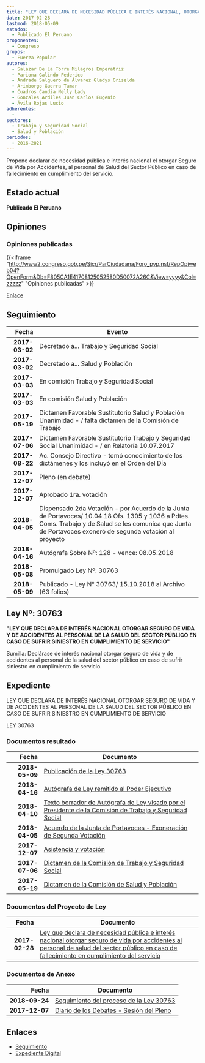 ```yaml
---
title: "LEY QUE DECLARA DE NECESIDAD PÚBLICA E INTERÉS NACIONAL, OTORGAR SEGURO DE VIDA POR ACCIDENTES, AL PERSONAL DE SALUD DEL SECTOR PÚBLICO EN CASO DE FALLECIMIENTO EN CUMPLIMIENTO DEL SERVICIO"
date: 2017-02-28
lastmod: 2018-05-09
estados: 
  - Publicado El Peruano
proponentes: 
  - Congreso
grupos: 
  - Fuerza Popular
autores: 
  - Salazar De La Torre Milagros Emperatriz
  - Pariona Galindo Federico
  - Andrade Salguero de Álvarez Gladys Griselda
  - Arimborgo Guerra Tamar
  - Cuadros Candia Nelly Lady
  - Gonzales Ardiles Juan Carlos Eugenio
  - Ávila Rojas Lucio
adherentes: 
  - 
sectores: 
  - Trabajo y Seguridad Social
  - Salud y Población
periodos: 
  - 2016-2021
---
```


Propone declarar de necesidad pública e interés nacional el otorgar Seguro de Vida por Accidentes, al personal de Salud del Sector Público en caso de fallecimiento en cumplimiento del servicio.


## Estado actual

**Publicado El Peruano**

## Opiniones

### Opiniones publicadas

{{<iframe "http://www2.congreso.gob.pe/Sicr/ParCiudadana/Foro_pvp.nsf/RepOpiweb04?OpenForm&Db=F805CA1E41708125052580D50072A26C&View=yyyy&Col=zzzzz" "Opiniones publicadas" >}}

[Enlace](http://www2.congreso.gob.pe/Sicr/ParCiudadana/Foro_pvp.nsf/RepOpiweb04?OpenForm&Db=F805CA1E41708125052580D50072A26C&View=yyyy&Col=zzzzz)

## Seguimiento

| Fecha | Evento |
|------:|--------|
| **2017-03-02** | Decretado a... Trabajo y Seguridad Social|
| **2017-03-02** | Decretado a... Salud y Población|
| **2017-03-03** | En comisión Trabajo y Seguridad Social|
| **2017-03-03** | En comisión Salud y Población|
| **2017-05-19** | Dictamen Favorable Sustitutorio Salud y Población Unanimidad - / falta dictamen de la Comisión de Trabajo|
| **2017-07-06** | Dictamen Favorable Sustitutorio Trabajo y Seguridad Social Unanimidad - / en Relatoría 10.07.2017|
| **2017-08-22** | Ac. Consejo Directivo - tomó conocimiento de los dictámenes y los incluyó en el Orden del Día|
| **2017-12-07** | Pleno (en debate)|
| **2017-12-07** | Aprobado 1ra. votación|
| **2018-04-05** | Dispensado 2da Votación - por Acuerdo de la Junta de Portavoces/ 10.04.18 Ofs. 1305 y 1036 a Pdtes. Coms. Trabajo y de Salud se les comunica que Junta de Portavoces exoneró de segunda votación al proyecto|
| **2018-04-16** | Autógrafa Sobre Nº: 128 - vence: 08.05.2018|
| **2018-05-08** | Promulgado Ley Nº: 30763|
| **2018-05-09** | Publicado - Ley N° 30763/ 15.10.2018 al Archivo (63 folios)|

## Ley Nº: 30763

**"LEY QUE DECLARA DE INTERÉS NACIONAL OTORGAR SEGURO DE VIDA Y DE ACCIDENTES AL PERSONAL DE LA SALUD DEL SECTOR PÚBLICO EN CASO DE SUFRIR SINIESTRO EN CUMPLIMIENTO DE SERVICIO"**

Sumilla: Declárase de interés nacional otorgar seguro de vida y de accidentes al personal de la salud del sector público en caso de sufrir siniestro en cumplimiento de servicio.


## Expediente

LEY QUE DECLARA DE INTERÉS NACIONAL OTORGAR SEGURO DE VIDA Y DE ACCIDENTES AL PERSONAL DE LA SALUD DEL SECTOR PÚBLICO EN CASO DE SUFRIR SINIESTRO EN CUMPLIMIENTO DE SERVICIO

LEY 30763


### Documentos resultado

| Fecha | Documento |
|------:|--------|
| **2018-05-09** | [Publicación de la Ley 30763](http://www.leyes.congreso.gob.pe/Documentos/2016_2021/ADLP/Normas_Legales/30763-LEY.pdf) |
| **2018-04-16** | [Autógrafa de Ley remitido al Poder Ejecutivo](http://www.leyes.congreso.gob.pe/Documentos/2016_2021/ADLP/Texto_Aprobado/AU0099320180416.pdf) |
| **2018-04-10** | [Texto borrador de Autógrafa de Ley visado por el Presidente de la Comisión de Trabajo y Seguridad Social](http://www.leyes.congreso.gob.pe/Documentos/2016_2021/Texto_Borrador_de_Autografa/BAU0099320180410.PDF) |
| **2018-04-05** | [Acuerdo de la Junta de Portavoces - Exoneración de Segunda Votación](http://www.leyes.congreso.gob.pe/Documentos/2016_2021/Acuerdos/Junta_Portavoces/AJP0099320180405.PDF) |
| **2017-12-07** | [Asistencia y votación](http://www.leyes.congreso.gob.pe/Documentos/2016_2021/Asistencia_y_Votacion/Proyectos_de_Ley/AV0099320171207.pdf) |
| **2017-07-06** | [Dictamen de la Comisión de Trabajo y Seguridad Social](http://www.leyes.congreso.gob.pe/Documentos/2016_2021/Dictamenes/Proyectos_de_Ley/00993DC22MAY20170706.pdf) |
| **2017-05-19** | [Dictamen de la Comisión de Salud y Población](http://www.leyes.congreso.gob.pe/Documentos/2016_2021/Dictamenes/Proyectos_de_Ley/00993DC21MAY20170519.pdf) |

### Documentos del Proyecto de Ley

| Fecha | Documento |
|------:|--------|
| **2017-02-28** | [Ley que declara de necesidad pública e interés nacional otorgar seguro de vida por accidentes al personal de salud del sector público en caso de fallecimiento en cumplimiento del servicio](http://www.leyes.congreso.gob.pe/Documentos/2016_2021/Proyectos_de_Ley_y_de_Resoluciones_Legislativas/PL0099320170228.pdf) |

### Documentos de Anexo

| Fecha | Documento |
|------:|--------|
| **2018-09-24** | [Seguimiento del proceso de la Ley 30763](http://www.leyes.congreso.gob.pe/Documentos/2016_2021/Seguimiento_de_Proyectos_de_Ley/00993PL20180924.PDF) |
| **2017-12-07** | [Diario de los Debates - Sesión del Pleno](http://www.leyes.congreso.gob.pe/Documentos/2016_2021/ADLP/Diario_Debates/30763-TDD.pdf) |

## Enlaces 

- [Seguimiento](http://www2.congreso.gob.pe/Sicr/TraDocEstProc/CLProLey2016.nsf/f7fff46988ca05b1052578e100829cc7/280cc076835af46f052580d500717d46?OpenDocument)
- [Expediente Digital](http://www2.congreso.gob.pehttp://www2.congreso.gob.pe/Sicr/TraDocEstProc/CLProLey2016.nsf/f7fff46988ca05b1052578e100829cc7/280cc076835af46f052580d500717d46?OpenDocument&Click=05257FB7005EB655.eb71d0cf91d8294e05256cdf006b5706/$Body/0.1C6C)
